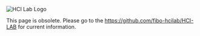 ![HCI Lab Logo](src/logo.jpg)

This page is obsolete. Please go to the https://github.com/fibo-hcilab/HCI-LAB for current information.
